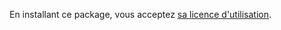 En installant ce package, vous acceptez [sa licence d'utilisation](https://github.com/YunoHost-Apps/karadav_ynh/blob/master/LICENSE).
